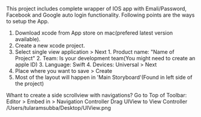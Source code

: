 This project includes complete wrapper of IOS app with Emali/Password, Facebook and Google auto login functionality. Following points are the ways to setup the App.
1. Download xcode from App store on mac(prefered latest version available).
2. Create a new xcode project.
3. Select single view application > Next
        1. Product name: "Name of Project"
        2. Team: Is your development team(You might need to create an apple ID) 
        3. Language: Swift
        4. Devices: Universal > Next
4. Place where you want to save > Create
5. Most of the layout will happen in 'Main Storyboard'(Found in left side of the project)

Whant to create a side scrollview with navigations?
Go to Top of Toolbar:
Editor > Embed in > Navigation Controller
Drag UIView to View Controller /Users/tularamsubba/Desktop/UIView.png
